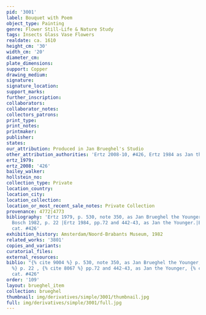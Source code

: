 ```yaml
---
pid: '3001'
label: Bouquet with Poem
object_type: Painting
genre: Flower Still-Life & Nature Study
tags: Insects Glass Vase Flowers
realdate: ca. 1610
height_cm: '30'
width_cm: '20'
diameter_cm: 
plate_dimensions: 
support: Copper
drawing_medium: 
signature: 
signature_location: 
support_marks: 
further_inscription: 
collaborators: 
collaborator_notes: 
collectors_patrons: 
print_type: 
print_notes: 
printmaker: 
publisher: 
states: 
our_attribution: Produced in Jan Brueghel's Studio
other_attribution_authorities: 'Ertz 2008-10, #426, Ertz 1984 as Jan the Younger'
ertz_1979: 
ertz_2008: '426'
bailey_walker: 
hollstein_no: 
collection_type: Private
location_country: 
location_city: 
location_collection: 
location_or_most_recent_sale_notes: Private Collection
provenance: 4772|4773
bibliography: 'Ertz 1979, p. 530, note 350, as Jan Brueghel the Younger|Segal in Amsterdam/Den
  Bosch 1982, p. 22 |Ertz 1984, pp.72 and 442-43, as Jan the Younger.|Ertz 2008-10,
  cat. #426'
exhibition_history: Amsterdam/Noord-Brabants Museum, 1982
related_works: '3801'
copies_and_variants: 
curatorial_files: 
external_resources: 
biblio: "{% cite 9004 %} p. 530, note 350, as Jan Brueghel the Younger, {% cite 8472
  %} p. 22 , {% cite 8067 %} pp.72 and 442-43, as Jan the Younger, {% cite 8900 %}
  cat. #426"
order: '109'
layout: brueghel_item
collection: brueghel
thumbnail: img/derivatives/simple/3001/thumbnail.jpg
full: img/derivatives/simple/3001/full.jpg
---
```

